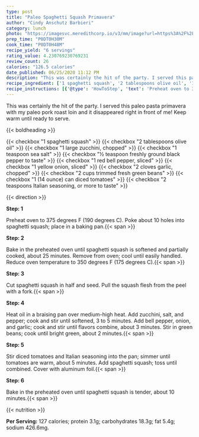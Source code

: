 ```yaml
---
type: post
title: "Paleo Spaghetti Squash Primavera"
author: "Cindy Anschutz Barbieri"
category: lunch
photo: "https://imagesvc.meredithcorp.io/v3/mm/image?url=https%3A%2F%2Fimages.media-allrecipes.com%2Fuserphotos%2F4030055.jpg"
prep_time: "P0DT0H30M"
cook_time: "P0DT0H48M"
recipe_yield: "6 servings"
rating_value: 4.230769230769231
review_count: 26
calories: "126.5 calories"
date_published: 06/25/2020 11:12 PM
description: "This was certainly the hit of the party. I served this paleo pasta primavera with my paleo pork roast loin and it disappeared right in front of me! Keep warm until ready to serve."
recipe_ingredient: ['1 spaghetti squash', '2 tablespoons olive oil', '1 large zucchini, chopped', '1 teaspoon sea salt', '½ teaspoon freshly ground black pepper to taste', '1 red bell pepper, sliced', '1 yellow onion, sliced', '2 cloves garlic, chopped', '2 cups trimmed fresh green beans', '1 (14 ounce) can diced tomatoes', '2 teaspoons Italian seasoning, or more to taste']
recipe_instructions: [{'@type': 'HowToStep', 'text': 'Preheat oven to 375 degrees F (190 degrees C). Poke about 10 holes into spaghetti squash; place in a baking pan.\n'}, {'@type': 'HowToStep', 'text': 'Bake in the preheated oven until spaghetti squash is softened and partially cooked, about 25 minutes. Remove from oven; cool until easily handled. Reduce oven temperature to 350 degrees F (175 degrees C).\n'}, {'@type': 'HowToStep', 'text': 'Cut spaghetti squash in half and seed. Pull the squash flesh from the peel with a fork.\n'}, {'@type': 'HowToStep', 'text': 'Heat oil in a braising pan over medium-high heat. Add zucchini, salt, and pepper; cook and stir until softened, 3 to 5 minutes. Add bell pepper, onion, and garlic; cook and stir until flavors combine, about 3 minutes. Stir in green beans; cook until bright green, about 2 minutes.\n'}, {'@type': 'HowToStep', 'text': 'Stir diced tomatoes and Italian seasoning into the pan; simmer until tomatoes are warm, about 5 minutes. Add spaghetti squash; toss until combined. Cover with aluminum foil.\n'}, {'@type': 'HowToStep', 'text': 'Bake in the preheated oven until spaghetti squash is tender, about 10 minutes.\n'}]
---
```


This was certainly the hit of the party. I served this paleo pasta primavera with my paleo pork roast loin and it disappeared right in front of me! Keep warm until ready to serve. 

{{< boldheading >}}

{{< checkbox "1  spaghetti squash" >}}
{{< checkbox "2 tablespoons olive oil" >}}
{{< checkbox "1 large zucchini, chopped" >}}
{{< checkbox "1 teaspoon sea salt" >}}
{{< checkbox "½ teaspoon freshly ground black pepper to taste" >}}
{{< checkbox "1  red bell pepper, sliced" >}}
{{< checkbox "1  yellow onion, sliced" >}}
{{< checkbox "2 cloves garlic, chopped" >}}
{{< checkbox "2 cups trimmed fresh green beans" >}}
{{< checkbox "1 (14 ounce) can diced tomatoes" >}}
{{< checkbox "2 teaspoons Italian seasoning, or more to taste" >}}


{{< direction >}}

**Step: 1**

Preheat oven to 375 degrees F (190 degrees C). Poke about 10 holes into spaghetti squash; place in a baking pan.{{< span >}}

**Step: 2**

Bake in the preheated oven until spaghetti squash is softened and partially cooked, about 25 minutes. Remove from oven; cool until easily handled. Reduce oven temperature to 350 degrees F (175 degrees C).{{< span >}}

**Step: 3**

Cut spaghetti squash in half and seed. Pull the squash flesh from the peel with a fork.{{< span >}}

**Step: 4**

Heat oil in a braising pan over medium-high heat. Add zucchini, salt, and pepper; cook and stir until softened, 3 to 5 minutes. Add bell pepper, onion, and garlic; cook and stir until flavors combine, about 3 minutes. Stir in green beans; cook until bright green, about 2 minutes.{{< span >}}

**Step: 5**

Stir diced tomatoes and Italian seasoning into the pan; simmer until tomatoes are warm, about 5 minutes. Add spaghetti squash; toss until combined. Cover with aluminum foil.{{< span >}}

**Step: 6**

Bake in the preheated oven until spaghetti squash is tender, about 10 minutes.{{< span >}}

{{< nutrition >}}

**Per Serving:** 127 calories; protein 3.1g; carbohydrates 18.3g; fat 5.4g; sodium 426.6mg.
